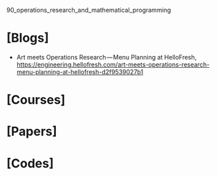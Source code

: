 90_operations_research_and_mathematical_programming

# [Blogs]
+ Art meets Operations Research — Menu Planning at HelloFresh, https://engineering.hellofresh.com/art-meets-operations-research-menu-planning-at-hellofresh-d2f9539027b1


# [Courses]

# [Papers]

# [Codes]

